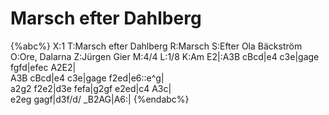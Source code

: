 # Marsch efter Dahlberg

{%abc%}
X:1
T:Marsch efter Dahlberg
R:Marsch
S:Efter Ola Bäckström
O:Ore, Dalarna
Z:Jürgen Gier
M:4/4
L:1/8
K:Am
E2|:A3B cBcd|e4 c3e|gage fgfd|efec A2E2|\
A3B cBcd|e4 c3e|gage f2ed|e6::e^g|\
a2g2 f2e2|d3e fefa|g2gf e2ed|c4 A3c|\
e2eg gagf|d3f/d/ _B2AG|A6:|
{%endabc%}
